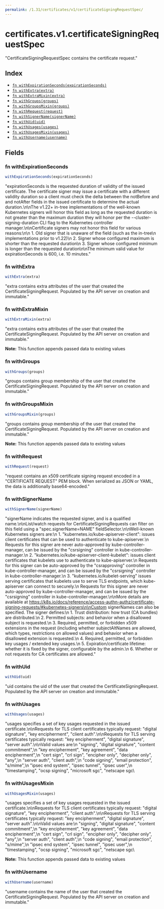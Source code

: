 ```yaml
---
permalink: /1.31/certificates/v1/certificateSigningRequestSpec/
---
```


# certificates.v1.certificateSigningRequestSpec

"CertificateSigningRequestSpec contains the certificate request."

## Index

* [`fn withExpirationSeconds(expirationSeconds)`](#fn-withexpirationseconds)
* [`fn withExtra(extra)`](#fn-withextra)
* [`fn withExtraMixin(extra)`](#fn-withextramixin)
* [`fn withGroups(groups)`](#fn-withgroups)
* [`fn withGroupsMixin(groups)`](#fn-withgroupsmixin)
* [`fn withRequest(request)`](#fn-withrequest)
* [`fn withSignerName(signerName)`](#fn-withsignername)
* [`fn withUid(uid)`](#fn-withuid)
* [`fn withUsages(usages)`](#fn-withusages)
* [`fn withUsagesMixin(usages)`](#fn-withusagesmixin)
* [`fn withUsername(username)`](#fn-withusername)

## Fields

### fn withExpirationSeconds

```ts
withExpirationSeconds(expirationSeconds)
```

"expirationSeconds is the requested duration of validity of the issued certificate. The certificate signer may issue a certificate with a different validity duration so a client must check the delta between the notBefore and and notAfter fields in the issued certificate to determine the actual duration.\n\nThe v1.22+ in-tree implementations of the well-known Kubernetes signers will honor this field as long as the requested duration is not greater than the maximum duration they will honor per the --cluster-signing-duration CLI flag to the Kubernetes controller manager.\n\nCertificate signers may not honor this field for various reasons:\n\n  1. Old signer that is unaware of the field (such as the in-tree\n     implementations prior to v1.22)\n  2. Signer whose configured maximum is shorter than the requested duration\n  3. Signer whose configured minimum is longer than the requested duration\n\nThe minimum valid value for expirationSeconds is 600, i.e. 10 minutes."

### fn withExtra

```ts
withExtra(extra)
```

"extra contains extra attributes of the user that created the CertificateSigningRequest. Populated by the API server on creation and immutable."

### fn withExtraMixin

```ts
withExtraMixin(extra)
```

"extra contains extra attributes of the user that created the CertificateSigningRequest. Populated by the API server on creation and immutable."

**Note:** This function appends passed data to existing values

### fn withGroups

```ts
withGroups(groups)
```

"groups contains group membership of the user that created the CertificateSigningRequest. Populated by the API server on creation and immutable."

### fn withGroupsMixin

```ts
withGroupsMixin(groups)
```

"groups contains group membership of the user that created the CertificateSigningRequest. Populated by the API server on creation and immutable."

**Note:** This function appends passed data to existing values

### fn withRequest

```ts
withRequest(request)
```

"request contains an x509 certificate signing request encoded in a \"CERTIFICATE REQUEST\" PEM block. When serialized as JSON or YAML, the data is additionally base64-encoded."

### fn withSignerName

```ts
withSignerName(signerName)
```

"signerName indicates the requested signer, and is a qualified name.\n\nList/watch requests for CertificateSigningRequests can filter on this field using a \"spec.signerName=NAME\" fieldSelector.\n\nWell-known Kubernetes signers are:\n 1. \"kubernetes.io/kube-apiserver-client\": issues client certificates that can be used to authenticate to kube-apiserver.\n  Requests for this signer are never auto-approved by kube-controller-manager, can be issued by the \"csrsigning\" controller in kube-controller-manager.\n 2. \"kubernetes.io/kube-apiserver-client-kubelet\": issues client certificates that kubelets use to authenticate to kube-apiserver.\n  Requests for this signer can be auto-approved by the \"csrapproving\" controller in kube-controller-manager, and can be issued by the \"csrsigning\" controller in kube-controller-manager.\n 3. \"kubernetes.io/kubelet-serving\" issues serving certificates that kubelets use to serve TLS endpoints, which kube-apiserver can connect to securely.\n  Requests for this signer are never auto-approved by kube-controller-manager, and can be issued by the \"csrsigning\" controller in kube-controller-manager.\n\nMore details are available at https://k8s.io/docs/reference/access-authn-authz/certificate-signing-requests/#kubernetes-signers\n\nCustom signerNames can also be specified. The signer defines:\n 1. Trust distribution: how trust (CA bundles) are distributed.\n 2. Permitted subjects: and behavior when a disallowed subject is requested.\n 3. Required, permitted, or forbidden x509 extensions in the request (including whether subjectAltNames are allowed, which types, restrictions on allowed values) and behavior when a disallowed extension is requested.\n 4. Required, permitted, or forbidden key usages / extended key usages.\n 5. Expiration/certificate lifetime: whether it is fixed by the signer, configurable by the admin.\n 6. Whether or not requests for CA certificates are allowed."

### fn withUid

```ts
withUid(uid)
```

"uid contains the uid of the user that created the CertificateSigningRequest. Populated by the API server on creation and immutable."

### fn withUsages

```ts
withUsages(usages)
```

"usages specifies a set of key usages requested in the issued certificate.\n\nRequests for TLS client certificates typically request: \"digital signature\", \"key encipherment\", \"client auth\".\n\nRequests for TLS serving certificates typically request: \"key encipherment\", \"digital signature\", \"server auth\".\n\nValid values are:\n \"signing\", \"digital signature\", \"content commitment\",\n \"key encipherment\", \"key agreement\", \"data encipherment\",\n \"cert sign\", \"crl sign\", \"encipher only\", \"decipher only\", \"any\",\n \"server auth\", \"client auth\",\n \"code signing\", \"email protection\", \"s/mime\",\n \"ipsec end system\", \"ipsec tunnel\", \"ipsec user\",\n \"timestamping\", \"ocsp signing\", \"microsoft sgc\", \"netscape sgc\

### fn withUsagesMixin

```ts
withUsagesMixin(usages)
```

"usages specifies a set of key usages requested in the issued certificate.\n\nRequests for TLS client certificates typically request: \"digital signature\", \"key encipherment\", \"client auth\".\n\nRequests for TLS serving certificates typically request: \"key encipherment\", \"digital signature\", \"server auth\".\n\nValid values are:\n \"signing\", \"digital signature\", \"content commitment\",\n \"key encipherment\", \"key agreement\", \"data encipherment\",\n \"cert sign\", \"crl sign\", \"encipher only\", \"decipher only\", \"any\",\n \"server auth\", \"client auth\",\n \"code signing\", \"email protection\", \"s/mime\",\n \"ipsec end system\", \"ipsec tunnel\", \"ipsec user\",\n \"timestamping\", \"ocsp signing\", \"microsoft sgc\", \"netscape sgc\

**Note:** This function appends passed data to existing values

### fn withUsername

```ts
withUsername(username)
```

"username contains the name of the user that created the CertificateSigningRequest. Populated by the API server on creation and immutable."